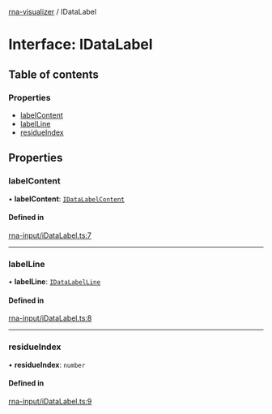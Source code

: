 [rna-visualizer](../README.md) / IDataLabel

# Interface: IDataLabel

## Table of contents

### Properties

- [labelContent](IDataLabel.md#labelcontent)
- [labelLine](IDataLabel.md#labelline)
- [residueIndex](IDataLabel.md#residueindex)

## Properties

### labelContent

• **labelContent**: [`IDataLabelContent`](IDataLabelContent.md)

#### Defined in

[rna-input/iDataLabel.ts:7](https://github.com/michalhercik/rna-visualizer/blob/a121084/lib/src/rna-input/iDataLabel.ts#L7)

___

### labelLine

• **labelLine**: [`IDataLabelLine`](IDataLabelLine.md)

#### Defined in

[rna-input/iDataLabel.ts:8](https://github.com/michalhercik/rna-visualizer/blob/a121084/lib/src/rna-input/iDataLabel.ts#L8)

___

### residueIndex

• **residueIndex**: `number`

#### Defined in

[rna-input/iDataLabel.ts:9](https://github.com/michalhercik/rna-visualizer/blob/a121084/lib/src/rna-input/iDataLabel.ts#L9)
